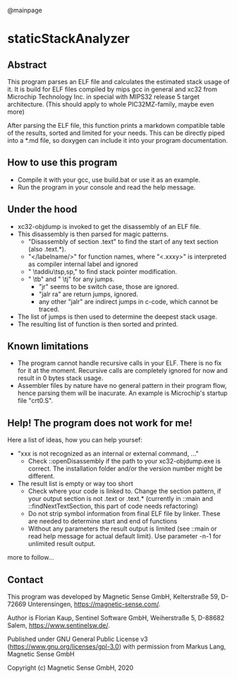 @mainpage

staticStackAnalyzer
===================

Abstract
--------

This program parses an ELF file and calculates the estimated stack usage of it.
It is build for ELF files compiled by mips gcc in general and xc32 from
Microchip Technology Inc. in special with MIPS32 release 5 target architecture.
(This should apply to whole PIC32MZ-family, maybe even more)

After parsing the ELF file, this function prints a markdown compatible table
of the results, sorted and limited for your needs. This can be directly
piped into a *.md file, so doxygen can include it into your program documentation.


How to use this program
-----------------------

- Compile it with your gcc, use build.bat or use it as an example.
- Run the program in your console and read the help message.


Under the hood
--------------

- xc32-objdump is invoked to get the disassembly of an ELF file.
- This disassembly is then parsed for magic patterns.
  * "Disassembly of section .text" to find the start of any text section (also .text.*).
  * "</labelname/>" for function names, where "<.xxxy>" is interpreted as compiler internal label and ignored
  * " \taddiu\tsp,sp," to find stack pointer modification.
  * " \tb" and " \tj" for any jumps.
    - "jr" seems to be switch case, those are ignored.
    - "jalr ra" are return jumps, ignored.
    - any other "jalr" are indirect jumps in c-code, which cannot be traced.
- The list of jumps is then used to determine the deepest stack usage.
- The resulting list of function is then sorted and printed.


Known limitations
-----------------

- The program cannot handle recursive calls in your ELF. There is no fix for it at the moment. Recursive calls are completely ignored for now and result in 0 bytes stack usage.
- Assembler files by nature have no general pattern in their program flow, hence parsing them will be inacurate. An example is Microchip's startup file "crt0.S".


Help! The program does not work for me!
---------------------------------------

Here a list of ideas, how you can help yoursef:
- "xxx is not recognized as an internal or external command, ..."
  * Check ::openDisassembly if the path to your xc32-objdump.exe is correct. The installation folder and/or the version number might be different.
- The result list is empty or way too short
  * Check where your code is linked to. Change the section pattern, if your output section is not .text or .text.* (currently in ::main and ::findNextTextSection, this part of code needs refactoring)
  * Do not strip symbol information from final ELF file by linker. These are needed to determine start and end of functions
  * Without any parameters the result output is limited (see ::main or read help message for actual default limit). Use parameter -n-1 for unlimited result output.

more to follow...


Contact
-------

This program was developed by Magnetic Sense GmbH, Kelterstraße 59, D-72669 Unterensingen, https://magnetic-sense.com/.

Author is Florian Kaup, Sentinel Software GmbH, Weiherstraße 5, D-88682 Salem, https://www.sentinelsw.de/.

Published under GNU General Public License v3 (https://www.gnu.org/licenses/gpl-3.0) with permission from Markus Lang, Magnetic Sense GmbH

Copyright (c) Magnetic Sense GmbH, 2020
